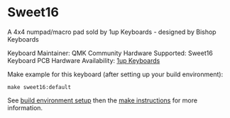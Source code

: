 Sweet16
===

A 4x4 numpad/macro pad sold by 1up Keyboards - designed by Bishop Keyboards

Keyboard Maintainer: QMK Community
Hardware Supported: Sweet16 Keyboard PCB
Hardware Availability: [1up Keyboards](https://1upkeyboards.com/)

Make example for this keyboard (after setting up your build environment):

    make sweet16:default

See [build environment setup](https://docs.qmk.fm/build_environment_setup.html) then the [make instructions](https://docs.qmk.fm/make_instructions.html) for more information.
